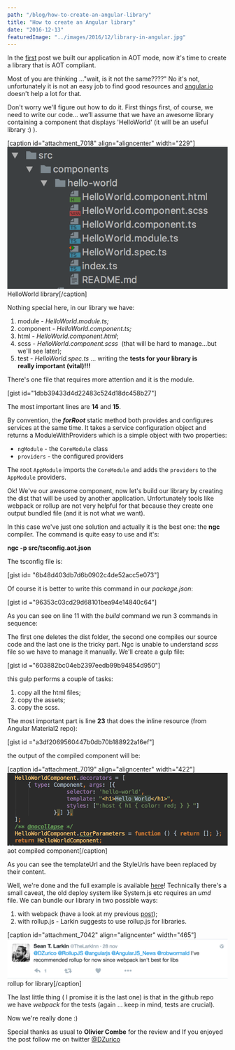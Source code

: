 ```yaml
---
path: "/blog/how-to-create-an-angular-library"
title: "How to create an Angular library"
date: "2016-12-13"
featuredImage: "../images/2016/12/library-in-angular.jpg"
---
```


In the [first](http://www.dzurico.com/angular-aot-webpack-lazy-loading/) post we built our application in AOT mode, now it's time to create a library that is AOT compliant.

Most of you are thinking ..."wait, is it not the same????" No it's not, unfortunately it is not an easy job to find good resources and [angular.io](http://www.angular.io) doesn't help a lot for that.

Don't worry we'll figure out how to do it. First things first, of course, we need to write our code... we’ll assume that we have an awesome library containing a component that displays 'HelloWorld' (it will be an useful library :) ).

\[caption id="attachment_7018" align="aligncenter" width="229"\]![HelloWorld library](../images/2016/12/Screen-Shot-2016-12-13-at-21.02.49.png) HelloWorld library\[/caption\]

Nothing special here, in our library we have:

1. module - _HelloWorld.module.ts;_
2. component - _HelloWorld.component.ts;_
3. html - _HelloWorld.component.html_;
4. scss - _HelloWorld.component.scss_  (that will be hard to manage...but we'll see later);
5. test - _HelloWorld.spec.ts_ ... writing the **tests for your library is really important (vital)!!!**

There's one file that requires more attention and it is the module.

\[gist id="1dbb39433d4d22483c524d18dc458b27"\]

The most important lines are **14** and **15**.

By convention, the **_forRoot_** static method both provides and configures services at the same time. It takes a service configuration object and returns a ModuleWithProviders which is a simple object with two properties:

- `ngModule` - the `CoreModule` class
- `providers` - the configured providers

The root `AppModule` imports the `CoreModule` and adds the `providers` to the `AppModule` providers.

Ok! We've our awesome component, now let's build our library by creating the dist that will be used by another application. Unfortunately tools like webpack or rollup are not very helpful for that because they create one output bundled file (and it is not what we want).

In this case we've just one solution and actually it is the best one: the **ngc** compiler. The command is quite easy to use and it's:

**ngc -p src/tsconfig.aot.json**

The tsconfig file is:

\[gist id= "6b48d403db7d6b0902c4de52acc5e073"\]

Of course it is better to write this command in our _package.json_:

\[gist id ="96353c03cd29d68101bea94e14840c64"\]

As you can see on line 11 with the _build_ command we run 3 commands in sequence:

The first one deletes the dist folder, the second one compiles our source code and the last one is the tricky part. Ngc is unable to understand *scss* file so we have to manage it manually. We'll create a gulp file:

\[gist id ="603882bc04eb2397eedb99b94854d950"\]

this gulp performs a couple of tasks:

1. copy all the html files;
2. copy the assets;
3. copy the scss.

The most important part is line **23** that does the inline resource (from Angular Material2 repo):

\[gist id ="a3df2069560447b0db70b188922a16ef"\]

the output of the compiled component will be:

\[caption id="attachment_7019" align="aligncenter" width="422"\]![aot compiled component](../images/2016/12/Screen-Shot-2016-12-13-at-21.40.43.png) aot compiled component\[/caption\]

As you can see the templateUrl and the StyleUrls have been replaced by their content.

Well, we're done and the full example is available [here](https://github.com/daniele-zurico/angular2-library)! Technically there's a small caveat, the old deploy system like System.js etc requires an *umd* file. We can bundle our library in two possible ways:

1. with webpack (have a look at my previous [post](http://www.dzurico.com/angular-aot-webpack-lazy-loading/));
2. with rollup.js - Larkin suggests to use rollup.js for libraries.

\[caption id="attachment_7042" align="aligncenter" width="465"\]![rollup for library](../images/2016/12/Screen-Shot-2016-12-13-at-23.10.19.png) rollup for library\[/caption\]

The last little thing ( I promise it is the last one) is that in the github repo we have _webpack_ for the tests (again ... keep in mind, tests are crucial).

Now we're really done :)

Special thanks as usual to **Olivier Combe** for the review and If you enjoyed the post follow me on twitter [@DZurico](https://twitter.com/dzurico)
